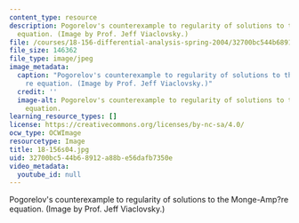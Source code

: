 ```yaml
---
content_type: resource
description: Pogorelov's counterexample to regularity of solutions to the Monge-Amp?re
  equation. (Image by Prof. Jeff Viaclovsky.)
file: /courses/18-156-differential-analysis-spring-2004/32700bc544b68912a88be56dafb7350e_18-156s04.jpg
file_size: 146362
file_type: image/jpeg
image_metadata:
  caption: "Pogorelov's counterexample to regularity of solutions to the Monge-Amp\xE8\
    re equation. (Image by Prof. Jeff Viaclovsky.)"
  credit: ''
  image-alt: Pogorelov's counterexample to regularity of solutions to the Monge-Ampere
    equation.
learning_resource_types: []
license: https://creativecommons.org/licenses/by-nc-sa/4.0/
ocw_type: OCWImage
resourcetype: Image
title: 18-156s04.jpg
uid: 32700bc5-44b6-8912-a88b-e56dafb7350e
video_metadata:
  youtube_id: null
---
```

Pogorelov's counterexample to regularity of solutions to the Monge-Amp?re equation. (Image by Prof. Jeff Viaclovsky.)